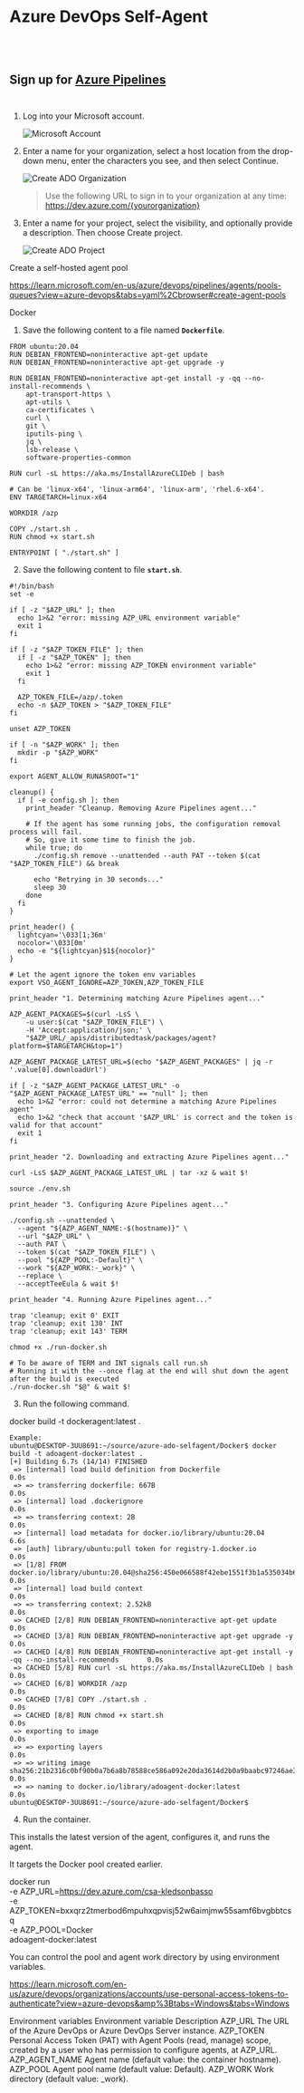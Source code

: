 # Azure DevOps Self-Agent

<br><br>
## Sign up for [Azure Pipelines](https://learn.microsoft.com/en-us/azure/devops/pipelines/get-started/pipelines-sign-up?view=azure-devops)<br><br>

1. Log into your Microsoft account.

   ![Microsoft Account](/images/microsoft_account.png)

2. Enter a name for your organization, select a host location from the drop-down menu, enter the characters you see, and then select Continue.

   ![Create ADO Organization](/images/ado-organization.png)

   > Use the following URL to sign in to your organization at any time: https://dev.azure.com/{yourorganization}

3. Enter a name for your project, select the visibility, and optionally provide a description. Then choose Create project.

   ![Create ADO Project](/images/ado-create_project.png)













Create a self-hosted agent pool

https://learn.microsoft.com/en-us/azure/devops/pipelines/agents/pools-queues?view=azure-devops&tabs=yaml%2Cbrowser#create-agent-pools


Docker

1. Save the following content to a file named **```Dockerfile```**.

```console
FROM ubuntu:20.04
RUN DEBIAN_FRONTEND=noninteractive apt-get update
RUN DEBIAN_FRONTEND=noninteractive apt-get upgrade -y

RUN DEBIAN_FRONTEND=noninteractive apt-get install -y -qq --no-install-recommends \
    apt-transport-https \
    apt-utils \
    ca-certificates \
    curl \
    git \
    iputils-ping \
    jq \
    lsb-release \
    software-properties-common

RUN curl -sL https://aka.ms/InstallAzureCLIDeb | bash

# Can be 'linux-x64', 'linux-arm64', 'linux-arm', 'rhel.6-x64'.
ENV TARGETARCH=linux-x64

WORKDIR /azp

COPY ./start.sh .
RUN chmod +x start.sh

ENTRYPOINT [ "./start.sh" ]
```

2. Save the following content to file **```start.sh```**.

```console
#!/bin/bash
set -e

if [ -z "$AZP_URL" ]; then
  echo 1>&2 "error: missing AZP_URL environment variable"
  exit 1
fi

if [ -z "$AZP_TOKEN_FILE" ]; then
  if [ -z "$AZP_TOKEN" ]; then
    echo 1>&2 "error: missing AZP_TOKEN environment variable"
    exit 1
  fi

  AZP_TOKEN_FILE=/azp/.token
  echo -n $AZP_TOKEN > "$AZP_TOKEN_FILE"
fi

unset AZP_TOKEN

if [ -n "$AZP_WORK" ]; then
  mkdir -p "$AZP_WORK"
fi

export AGENT_ALLOW_RUNASROOT="1"

cleanup() {
  if [ -e config.sh ]; then
    print_header "Cleanup. Removing Azure Pipelines agent..."

    # If the agent has some running jobs, the configuration removal process will fail.
    # So, give it some time to finish the job.
    while true; do
      ./config.sh remove --unattended --auth PAT --token $(cat "$AZP_TOKEN_FILE") && break

      echo "Retrying in 30 seconds..."
      sleep 30
    done
  fi
}

print_header() {
  lightcyan='\033[1;36m'
  nocolor='\033[0m'
  echo -e "${lightcyan}$1${nocolor}"
}

# Let the agent ignore the token env variables
export VSO_AGENT_IGNORE=AZP_TOKEN,AZP_TOKEN_FILE

print_header "1. Determining matching Azure Pipelines agent..."

AZP_AGENT_PACKAGES=$(curl -LsS \
    -u user:$(cat "$AZP_TOKEN_FILE") \
    -H 'Accept:application/json;' \
    "$AZP_URL/_apis/distributedtask/packages/agent?platform=$TARGETARCH&top=1")

AZP_AGENT_PACKAGE_LATEST_URL=$(echo "$AZP_AGENT_PACKAGES" | jq -r '.value[0].downloadUrl')

if [ -z "$AZP_AGENT_PACKAGE_LATEST_URL" -o "$AZP_AGENT_PACKAGE_LATEST_URL" == "null" ]; then
  echo 1>&2 "error: could not determine a matching Azure Pipelines agent"
  echo 1>&2 "check that account '$AZP_URL' is correct and the token is valid for that account"
  exit 1
fi

print_header "2. Downloading and extracting Azure Pipelines agent..."

curl -LsS $AZP_AGENT_PACKAGE_LATEST_URL | tar -xz & wait $!

source ./env.sh

print_header "3. Configuring Azure Pipelines agent..."

./config.sh --unattended \
  --agent "${AZP_AGENT_NAME:-$(hostname)}" \
  --url "$AZP_URL" \
  --auth PAT \
  --token $(cat "$AZP_TOKEN_FILE") \
  --pool "${AZP_POOL:-Default}" \
  --work "${AZP_WORK:-_work}" \
  --replace \
  --acceptTeeEula & wait $!

print_header "4. Running Azure Pipelines agent..."

trap 'cleanup; exit 0' EXIT
trap 'cleanup; exit 130' INT
trap 'cleanup; exit 143' TERM

chmod +x ./run-docker.sh

# To be aware of TERM and INT signals call run.sh
# Running it with the --once flag at the end will shut down the agent after the build is executed
./run-docker.sh "$@" & wait $!
```

3. Run the following command.

docker build -t dockeragent:latest .

```console
Example:
ubuntu@DESKTOP-3UU8691:~/source/azure-ado-selfagent/Docker$ docker build -t adoagent-docker:latest .
[+] Building 6.7s (14/14) FINISHED
 => [internal] load build definition from Dockerfile                                                     0.0s
 => => transferring dockerfile: 667B                                                                     0.0s
 => [internal] load .dockerignore                                                                        0.0s
 => => transferring context: 2B                                                                          0.0s
 => [internal] load metadata for docker.io/library/ubuntu:20.04                                          6.6s
 => [auth] library/ubuntu:pull token for registry-1.docker.io                                            0.0s
 => [1/8] FROM docker.io/library/ubuntu:20.04@sha256:450e066588f42ebe1551f3b1a535034b6aa46cd936fe7f2c6b  0.0s
 => [internal] load build context                                                                        0.0s
 => => transferring context: 2.52kB                                                                      0.0s
 => CACHED [2/8] RUN DEBIAN_FRONTEND=noninteractive apt-get update                                       0.0s
 => CACHED [3/8] RUN DEBIAN_FRONTEND=noninteractive apt-get upgrade -y                                   0.0s
 => CACHED [4/8] RUN DEBIAN_FRONTEND=noninteractive apt-get install -y -qq --no-install-recommends       0.0s
 => CACHED [5/8] RUN curl -sL https://aka.ms/InstallAzureCLIDeb | bash                                   0.0s
 => CACHED [6/8] WORKDIR /azp                                                                            0.0s
 => CACHED [7/8] COPY ./start.sh .                                                                       0.0s
 => CACHED [8/8] RUN chmod +x start.sh                                                                   0.0s
 => exporting to image                                                                                   0.0s
 => => exporting layers                                                                                  0.0s
 => => writing image sha256:21b2316c0bf90b0a7b6a8b78588ce586a092e20da3614d2b0a9baabc97246ae3             0.0s
 => => naming to docker.io/library/adoagent-docker:latest                                                0.0s
ubuntu@DESKTOP-3UU8691:~/source/azure-ado-selfagent/Docker$
```

4. Run the container.

This installs the latest version of the agent, configures it, and runs the agent.

It targets the Docker pool created earlier.

docker run \
-e AZP_URL=https://dev.azure.com/csa-kledsonbasso \
-e AZP_TOKEN=bxxqrz2tmerbod6mpuhxqpvisj52w6aimjmw55samf6bvgbbtcsq \
-e AZP_POOL=Docker \
adoagent-docker:latest

You can control the pool and agent work directory by using environment variables.

https://learn.microsoft.com/en-us/azure/devops/organizations/accounts/use-personal-access-tokens-to-authenticate?view=azure-devops&amp%3Btabs=Windows&tabs=Windows

Environment variables
Environment variable	Description
AZP_URL	The URL of the Azure DevOps or Azure DevOps Server instance.
AZP_TOKEN	Personal Access Token (PAT) with Agent Pools (read, manage) scope, created by a user who has permission to configure agents, at AZP_URL.
AZP_AGENT_NAME	Agent name (default value: the container hostname).
AZP_POOL	Agent pool name (default value: Default).
AZP_WORK	Work directory (default value: _work).
